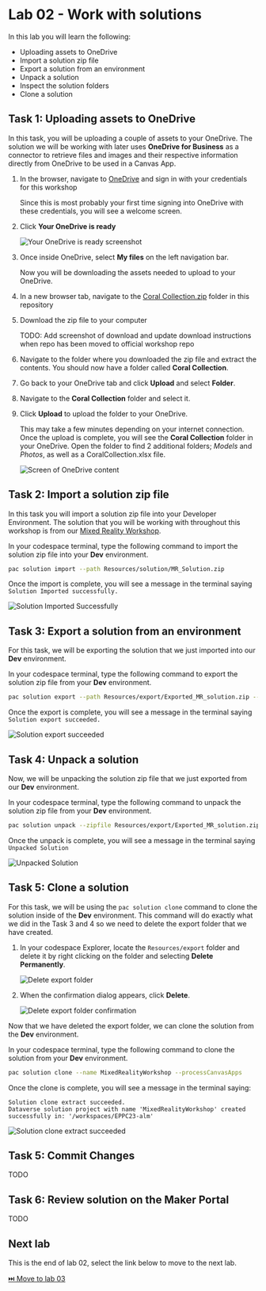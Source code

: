 # Lab 02 - Work with solutions

In this lab you will learn the following:

* Uploading assets to OneDrive
* Import a solution zip file
* Export a solution from an environment
* Unpack a solution
* Inspect the solution folders
* Clone a solution

## Task 1: Uploading assets to OneDrive

In this task, you will be uploading a couple of assets to your OneDrive. The solution we will be working with later uses **OneDrive for Business** as a connector to retrieve files and images and their respective information directly from OneDrive to be used in a Canvas App.

1. In the browser, navigate to [OneDrive](https://portal.office.com/onedrive) and sign in with your credentials for this workshop

    Since this is most probably your first time signing into OneDrive with these credentials, you will see a welcome screen.

2. Click **Your OneDrive is ready**

    ![Your OneDrive is ready screenshot](assets/onedrive-is-ready.png)

3. Once inside OneDrive, select **My files** on the left navigation bar.

    Now you will be downloading the assets needed to upload to your OneDrive.

4. In a new browser tab, navigate to the [Coral Collection.zip](../assets/OneDrive%20folder/Coral%20Collection.zip) folder in this repository

5. Download the zip file to your computer

    TODO: Add screenshot of download and update download instructions when repo has been moved to official workshop repo

6. Navigate to the folder where you downloaded the zip file and extract the contents. You should now have a folder called **Coral Collection**.

7. Go back to your OneDrive tab and click **Upload** and select **Folder**. 

8. Navigate to the **Coral Collection** folder and select it.

9. Click **Upload** to upload the folder to your OneDrive.

    This may take a few minutes depending on your internet connection. Once the upload is complete, you will see the **Coral Collection** folder in your OneDrive. Open the folder to find 2 additional folders; _Models_ and _Photos_, as well as a CoralCollection.xlsx file.

    ![Screen of OneDrive content](assets/onedrive-contents.png)

## Task 2: Import a solution zip file

In this task you will import a solution zip file into your Developer Environment. The solution that you will be working with throughout this workshop is from our [Mixed Reality Workshop](https://github.com/microsoft/PowerPlatformAdvocates/blob/main/Workshops/MR/README.md). 

In your codespace terminal, type the following command to import the solution zip file into your **Dev** environment. 

```bash
pac solution import --path Resources/solution/MR_Solution.zip
```

Once the import is complete, you will see a message in the terminal saying ```Solution Imported successfully.```

![Solution Imported Successfully](assets/solution-import-success.png)

## Task 3: Export a solution from an environment

For this task, we will be exporting the solution that we just imported into our **Dev** environment.

In your codespace terminal, type the following command to export the solution zip file from your **Dev** environment. 

```bash
pac solution export --path Resources/export/Exported_MR_solution.zip --name MixedRealityWorkshop
```

Once the export is complete, you will see a message in the terminal saying ```Solution export succeeded.```

![Solution export succeeded](assets/solution-export-success.png)

## Task 4: Unpack a solution

Now, we will be unpacking the solution zip file that we just exported from our **Dev** environment.

In your codespace terminal, type the following command to unpack the solution zip file from your **Dev** environment. 

```bash
pac solution unpack --zipfile Resources/export/Exported_MR_solution.zip --folder Resources/export/Unpacked_MR_solution --processCanvasApps
```

Once the unpack is complete, you will see a message in the terminal saying ```Unpacked Solution```

![Unpacked Solution](assets/unpacked-solution.png)

## Task 5: Clone a solution

For this task, we will be using the ```pac solution clone``` command to clone the solution inside of the **Dev** environment. This command will do exactly what we did in the Task 3 and 4 so we need to delete the export folder that we have created.

1. In your codespace Explorer, locate the ```Resources/export``` folder and delete it by right clicking on the folder and selecting **Delete Permanently**.

    ![Delete export folder](assets/delete-export-folder.png)

2. When the confirmation dialog appears, click **Delete**.

    ![Delete export folder confirmation](assets/delete-export-folder-confirmation.png)

Now that we have deleted the export folder, we can clone the solution from the **Dev** environment.

In your codespace terminal, type the following command to clone the solution from your **Dev** environment.

```bash
pac solution clone --name MixedRealityWorkshop --processCanvasApps
```

Once the clone is complete, you will see a message in the terminal saying:

 ```
 Solution clone extract succeeded.
 Dataverse solution project with name 'MixedRealityWorkshop' created successfully in: '/workspaces/EPPC23-alm'
 ```

![Solution clone extract succeeded](assets/solution-clone-extract-success.png)

## Task 5: Commit Changes

TODO

## Task 6: Review solution on the Maker Portal

TODO

## Next lab

This is the end of lab 02, select the link below to move to the next lab.

[⏭️ Move to lab 03](../lab-03/README.md)